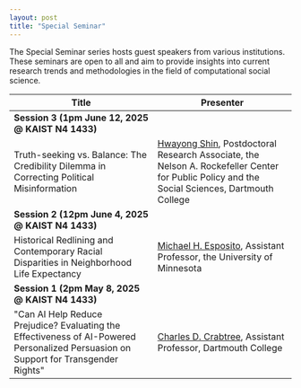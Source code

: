 ```yaml
---
layout: post
title: "Special Seminar"
---
```


The Special Seminar series hosts guest speakers from various institutions. These seminars are open to all and aim to provide insights into current research trends and methodologies in the field of computational social science.


<!-- ## Session 3 (1pm June 12, 2025) -->

| Title    | Presenter |
| -------- | ------- |
| **Session 3 (1pm June 12, 2025 @ KAIST N4 1433)** |
| Truth-seeking vs. Balance: The Credibility Dilemma in Correcting Political Misinformation | [Hwayong Shin](https://www.hwayongshin.com/), Postdoctoral Research Associate, the Nelson A. Rockefeller Center for Public Policy and the Social Sciences, Dartmouth College |
| **Session 2 (12pm June 4, 2025 @ KAIST N4 1433)** |
| Historical Redlining and Contemporary Racial Disparities in Neighborhood Life Expectancy | [Michael H. Esposito](https://lcc.umn.edu/people/michael-esposito), Assistant Professor, the University of Minnesota |
| **Session 1 (2pm May 8, 2025 @ KAIST N4 1433)** |
| "Can AI Help Reduce Prejudice? Evaluating the Effectiveness of AI-Powered Personalized Persuasion on Support for Transgender Rights"  | [Charles D. Crabtree](https://charlescrabtree.org/), Assistant Professor, Dartmouth College |


<!-- - Title TBA [Hwayong Shin](https://www.hwayongshin.com/) | Postdoctoral Research Associate, the Nelson A. Rockefeller Center for Public Policy and the Social Sciences, Dartmouth College -->

<!-- ## Session 2 (12pm June 4, 2025) -->

<!-- - "Historical Reading and Contemporay Racial Disparities in Neighboring Life Expectancy" [Michael H. Esposito](https://lcc.umn.edu/people/michael-esposito) | Assistant Professor, the University of Minnesota -->

<!-- ## Session 1 (2pm May 8, 2025) -->

<!-- - "Can AI Help Reduce Prejudice? Evaluating the Effectiveness of AI-Powered Personalized Persuasion on Support for Transgender Rights" [Charles D. Crabtree](https://charlescrabtree.org/) | Assistant Professor, Dartmouth College -->
